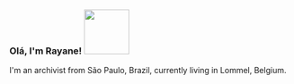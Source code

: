 ### Olá, I'm Rayane! <img src= https://media.giphy.com/media/26xBwdIuRJiAIqHwA/giphy.gif width="80">

I'm an archivist from São Paulo, Brazil, currently living in Lommel, Belgium.



